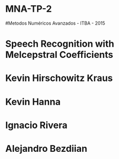 # MNA-TP-2
#Metodos Numéricos Avanzados - ITBA - 2015
# Speech Recognition with Melcepstral Coefficients

# Kevin Hirschowitz Kraus
# Kevin Hanna
# Ignacio Rivera
# Alejandro Bezdiian


